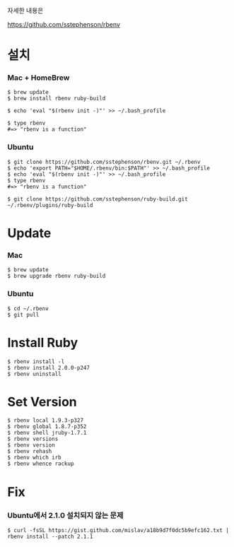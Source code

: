 자세한 내용은

https://github.com/sstephenson/rbenv

# 설치

### Mac + HomeBrew

    $ brew update
    $ brew install rbenv ruby-build

    $ echo 'eval "$(rbenv init -)"' >> ~/.bash_profile

    $ type rbenv
    #=> "rbenv is a function"

### Ubuntu

    $ git clone https://github.com/sstephenson/rbenv.git ~/.rbenv
    $ echo 'export PATH="$HOME/.rbenv/bin:$PATH"' >> ~/.bash_profile
    $ echo 'eval "$(rbenv init -)"' >> ~/.bash_profile
    $ type rbenv
    #=> "rbenv is a function"

    $ git clone https://github.com/sstephenson/ruby-build.git ~/.rbenv/plugins/ruby-build

# Update

### Mac

    $ brew update
    $ brew upgrade rbenv ruby-build

### Ubuntu

    $ cd ~/.rbenv
    $ git pull

# Install Ruby

    $ rbenv install -l
    $ rbenv install 2.0.0-p247
    $ rbenv uninstall

# Set Version
    $ rbenv local 1.9.3-p327
    $ rbenv global 1.8.7-p352
    $ rbenv shell jruby-1.7.1
    $ rbenv versions
    $ rbenv version
    $ rbenv rehash
    $ rbenv which irb
    $ rbenv whence rackup

# Fix

### Ubuntu에서 2.1.0 설치되지 않는 문제

    $ curl -fsSL https://gist.github.com/mislav/a18b9d7f0dc5b9efc162.txt | rbenv install --patch 2.1.1